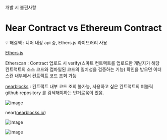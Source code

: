 개발 시 불편사항

# Near Contract vs Ethereum Contract

<aside>
💡 해결책 : 니어 내장 api 중, Ethers.js 라이브러리 사용

</aside>

[Ethers.js](https://github.com/teamGarlicUnicorn/LiquityWidget/blob/main/docs/Ethersjs.md)

Etherscan : Contract 업로드 시 verify(스마트 컨트랙트를 업로드한 개발자가 해당 컨트랙트의 소스 코드와 컴파일된 코드의 일치성을 검증하는 기능) 확인을 받으면 이더스캔 내부에서 컨트랙트 코드 조회 가능

[nearblocks](https://nearblocks.io/) : 컨트랙트 내부 코드 조회 불가능, 사용하고 싶은 컨트랙트의 퍼블릭 github repository 를 검색해야하는 번거로움이 있음.

![image](https://github.com/teamGarlicUnicorn/LiquityWidget/assets/49608580/0ff6f9a2-0438-4aed-906c-c1f6042dd0d2)

near([nearblocks.io](http://nearblocks.io/))

![image](https://github.com/teamGarlicUnicorn/LiquityWidget/assets/49608580/0d4e31c7-483e-4df6-9b77-1a462cc748f4)

![image](https://github.com/teamGarlicUnicorn/LiquityWidget/assets/49608580/e1e92c21-f25f-4bf2-98c5-cfd31ef93236)
